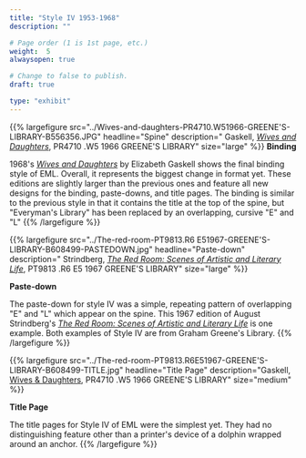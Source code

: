 ```yaml
---
title: "Style IV 1953-1968"
description: ""

# Page order (1 is 1st page, etc.)
weight:  5
alwaysopen: true

# Change to false to publish.
draft: true

type: "exhibit"
---
```


{{% largefigure src="../Wives-and-daughters-PR4710.W51966-GREENE'S-LIBRARY-B556356.JPG" headline="Spine"
description=" Gaskell, [*Wives and Daughters*](https://bc-primo.hosted.exlibrisgroup.com/primo-explore/fulldisplay?docid=ALMA-BC21372792390001021&context=L&vid=bclib_new&search_scope=lib_BURNS&tab=bcl_only&lang=en_US), PR4710 .W5 1966 GREENE'S LIBRARY" size="large" %}}
**Binding**

1968's [*Wives and Daughters*](https://bc-primo.hosted.exlibrisgroup.com/primo-explore/fulldisplay?docid=ALMA-BC21372792390001021&context=L&vid=bclib_new&search_scope=lib_BURNS&tab=bcl_only&lang=en_US) by Elizabeth Gaskell shows the final binding style of EML.
Overall, it represents the biggest change in format yet. These editions are slightly larger than the
previous ones and feature all new designs for the binding, paste-downs, and title pages. The
binding is similar to the previous style in that it contains the title at the top of the spine, but
"Everyman's Library" has been replaced by an overlapping, cursive "E" and "L"
{{% /largefigure %}}

{{% largefigure src="../The-red-room-PT9813.R6 E51967-GREENE'S-LIBRARY-B608499-PASTEDOWN.jpg" headline="Paste-down"
description=" Strindberg, [*The Red Room: Scenes of Artistic and Literary Life*](https://bc-primo.hosted.exlibrisgroup.com/primo-explore/fulldisplay?docid=ALMA-BC21373231600001021&context=L&vid=bclib_new&search_scope=lib_BURNS&tab=bcl_only&lang=en_US),  PT9813 .R6 E5 1967 GREENE'S LIBRARY" size="large" %}}

**Paste-down**

The paste-down for style IV was a simple, repeating pattern of overlapping "E" and "L" which
appear on the spine. This 1967 edition of August Strindberg's [*The Red Room: Scenes of Artistic and Literary Life*](https://bc-primo.hosted.exlibrisgroup.com/primo-explore/fulldisplay?docid=ALMA-BC21373231600001021&context=L&vid=bclib_new&search_scope=lib_BURNS&tab=bcl_only&lang=en_US) is one
example. Both examples of Style IV are from Graham Greene's Library.
{{% /largefigure %}}

{{% largefigure src="../The-red-room-PT9813.R6E51967-GREENE'S-LIBRARY-B608499-TITLE.jpg" headline="Title Page"
description="Gaskell, [Wives & Daughters](https://bc-primo.hosted.exlibrisgroup.com/primo-explore/fulldisplay?docid=ALMA-BC21372792390001021&context=L&vid=bclib_new&search_scope=lib_BURNS&tab=bcl_only&lang=en_US), PR4710 .W5 1966 GREENE'S LIBRARY" size="medium" %}}

**Title Page**

The title pages for Style IV of EML were the simplest yet. They had no distinguishing feature
other than a printer's device of a dolphin wrapped around an anchor.
{{% /largefigure %}}